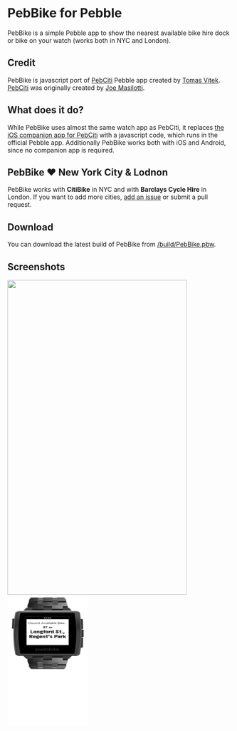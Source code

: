 # PebBike for Pebble

PebBike is a simple Pebble app to show the nearest available bike hire dock or bike on your watch (works both in NYC and London).

## Credit

PebBike is javascript port of [PebCiti](https://github.com/joemasilotti/PebCiti) Pebble app created by [Tomas Vitek](http://tomasvitek.com/). [PebCiti](https://github.com/joemasilotti/PebCiti) was originally created by [Joe Masilotti](http://masilotti.com/).

## What does it do?

While PebBike uses almost the same watch app as PebCiti, it replaces [the iOS companion app for PebCiti](https://github.com/joemasilotti/PebCiti-iOS) with a javascript code, which runs in the official Pebble app. Additionally PebBike works both with iOS and Android, since no companion app is required.

## PebBike ❤️ New York City & Lodnon 

PebBike works with **CitiBike** in NYC and with **Barclays Cycle Hire** in London. If you want to add more cities, [add an issue](https://github.com/tomasvitek/PebBike/issues) or submit a pull request.

## Download

You can download the latest build of PebBike from [/build/PebBike.pbw](https://raw.github.com/tomasvitek/PebBike/master/build/PebBike.pbw).

## Screenshots

<img src="https://raw.github.com/tomasvitek/PebBike/master/screenshots/iOS.png" style="width:403px;height:706px">
<img src="https://raw.githubusercontent.com/tomasvitek/PebBike/master/screenshots/Pebble.png" style="width:181px;height:290px">
